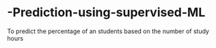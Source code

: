 # -Prediction-using-supervised-ML
To predict the percentage of an students based on the number of study hours
